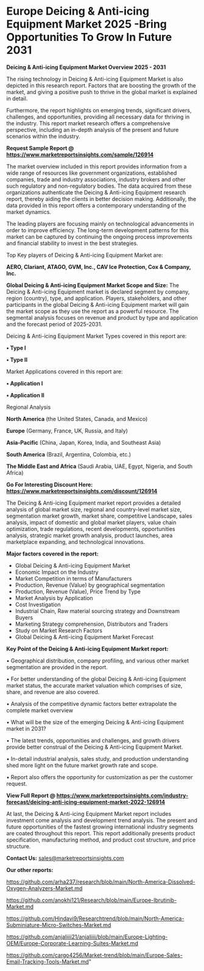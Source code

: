  # Europe Deicing & Anti-icing Equipment Market 2025 -Bring Opportunities To Grow In Future 2031

<Strong> Deicing & Anti-icing Equipment Market Overview 2025 - 2031</strong>

The rising technology in Deicing & Anti-icing Equipment Market is also depicted in this research report. Factors that are boosting the growth of the market, and giving a positive push to thrive in the global market is explained in detail.

Furthermore, the report highlights on emerging trends, significant drivers, challenges, and opportunities, providing all necessary data for thriving in the industry. This report market research offers a comprehensive perspective, including an in-depth analysis of the present and future scenarios within the industry.

<strong>Request Sample Report @ <a href=https://www.marketreportsinsights.com/sample/126914>https://www.marketreportsinsights.com/sample/126914</a></strong>

The market overview included in this report provides information from a wide range of resources like government organizations, established companies, trade and industry associations, industry brokers and other such regulatory and non-regulatory bodies. The data acquired from these organizations authenticate the Deicing & Anti-icing Equipment research report, thereby aiding the clients in better decision making. Additionally, the data provided in this report offers a contemporary understanding of the market dynamics.

The leading players are focusing mainly on technological advancements in order to improve efficiency. The long-term development patterns for this market can be captured by continuing the ongoing process improvements and financial stability to invest in the best strategies.

Top Key players of Deicing & Anti-icing Equipment Market are:

<strong>AERO, Clariant, ATAGO, GVM, Inc., CAV Ice Protection, Cox & Company, Inc.</strong>

<strong><b>Global Deicing & Anti-icing Equipment Market Scope and Size:</b></strong>
The Deicing & Anti-icing Equipment market is declared segment by company, region (country), type, and application. Players, stakeholders, and other participants in the global Deicing & Anti-icing Equipment market will gain the market scope as they use the report as a powerful resource. The segmental analysis focuses on revenue and product by type and application and the forecast period of 2025-2031.

Deicing & Anti-icing Equipment Market Types covered in this report are:

<strong>• Type I

• Type II</strong>

Market Applications covered in this report are:

<strong>• Application I

• Application II</strong> 

Regional Analysis

<strong>North America</strong> (the United States, Canada, and Mexico)

<strong>Europe</strong> (Germany, France, UK, Russia, and Italy)

<strong>Asia-Pacific</strong> (China, Japan, Korea, India, and Southeast Asia)

<strong>South America</strong> (Brazil, Argentina, Colombia, etc.)

<strong>The Middle East and Africa</strong> (Saudi Arabia, UAE, Egypt, Nigeria, and South Africa)

<strong>Go For Interesting Discount Here: <a href=https://www.marketreportsinsights.com/discount/126914>https://www.marketreportsinsights.com/discount/126914</a></strong>

The Deicing & Anti-icing Equipment market report provides a detailed analysis of global market size, regional and country-level market size, segmentation market growth, market share, competitive Landscape, sales analysis, impact of domestic and global market players, value chain optimization, trade regulations, recent developments, opportunities analysis, strategic market growth analysis, product launches, area marketplace expanding, and technological innovations.

<strong><b>Major factors covered in the report:</b></strong>
<ul>
  <li>Global Deicing & Anti-icing Equipment Market </li>
  <li>Economic Impact on the Industry</li>
  <li>Market Competition in terms of Manufacturers</li>
  <li>Production, Revenue (Value) by geographical segmentation</li>
  <li>Production, Revenue (Value), Price Trend by Type</li>
  <li>Market Analysis by Application</li>
  <li>Cost Investigation</li>
  <li>Industrial Chain, Raw material sourcing strategy and Downstream Buyers</li>
  <li>Marketing Strategy comprehension, Distributors and Traders</li>
  <li>Study on Market Research Factors</li>
  <li>Global Deicing & Anti-icing Equipment Market Forecast</li>
</ul>

<strong><b>Key Point of the Deicing & Anti-icing Equipment Market report:</b></strong>

• Geographical distribution, company profiling, and various other market segmentation are provided in the report.

• For better understanding of the global Deicing & Anti-icing Equipment market status, the accurate market valuation which comprises of size, share, and revenue are also covered.

• Analysis of the competitive dynamic factors better extrapolate the complete market overview

• What will be the size of the emerging Deicing & Anti-icing Equipment market in 2031?

• The latest trends, opportunities and challenges, and growth drivers provide better construal of the Deicing & Anti-icing Equipment Market.

• In-detail industrial analysis, sales study, and production understanding shed more light on the future market growth rate and scope.

• Report also offers the opportunity for customization as per the customer request.

<strong><b>View Full Report @ <a href=https://www.marketreportsinsights.com/industry-forecast/deicing-anti-icing-equipment-market-2022-126914>https://www.marketreportsinsights.com/industry-forecast/deicing-anti-icing-equipment-market-2022-126914</a></b></strong>


At last, the Deicing & Anti-icing Equipment Market report includes investment come analysis and development trend analysis. The present and future opportunities of the fastest growing international industry segments are coated throughout this report. This report additionally presents product specification, manufacturing method, and product cost structure, and price structure.

<strong>Contact Us:</strong>
sales@marketreportsinsights.com

<strong>Our other reports:</strong>

<a href=https://github.com/arha237/research/blob/main/North-America-Dissolved-Oxygen-Analyzers-Market.md>https://github.com/arha237/research/blob/main/North-America-Dissolved-Oxygen-Analyzers-Market.md</a>

<a href=https://github.com/anokhi121/Research/blob/main/Europe-Ibrutinib-Market.md>https://github.com/anokhi121/Research/blob/main/Europe-Ibrutinib-Market.md</a>

<a href=https://github.com/Hindavi9/Researchtrend/blob/main/North-America-Subminiature-Micro-Switches-Market.md>https://github.com/Hindavi9/Researchtrend/blob/main/North-America-Subminiature-Micro-Switches-Market.md</a>

<a href=https://github.com/anjaliiii21/anjaliiii/blob/main/Europe-Lighting-OEM/Europe-Corporate-Learning-Suites-Market.md>https://github.com/anjaliiii21/anjaliiii/blob/main/Europe-Lighting-OEM/Europe-Corporate-Learning-Suites-Market.md</a>

<a href=https://github.com/cargo4256/Market-trend/blob/main/Europe-Sales-Email-Tracking-Tools-Market.md>https://github.com/cargo4256/Market-trend/blob/main/Europe-Sales-Email-Tracking-Tools-Market.md</a>"

